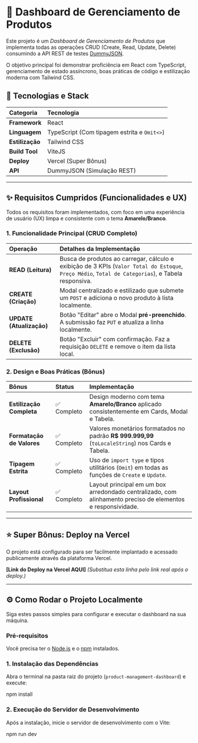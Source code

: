 # 🎯 Dashboard de Gerenciamento de Produtos

Este projeto é um *Dashboard de Gerenciamento de Produtos* que implementa todas as operações CRUD (Create, Read, Update, Delete) consumindo a API REST de testes [DummyJSON](https://dummyjson.com/).

O objetivo principal foi demonstrar proficiência em React com TypeScript, gerenciamento de estado assíncrono, boas práticas de código e estilização moderna com Tailwind CSS.

## 🚀 Tecnologias e Stack

| Categoria | Tecnologia |
| :--- | :--- |
| **Framework** | React |
| **Linguagem** | TypeScript (Com tipagem estrita e `Omit<>`) |
| **Estilização** | Tailwind CSS |
| **Build Tool** | ViteJS |
| **Deploy** | Vercel (Super Bônus) |
| **API** | DummyJSON (Simulação REST) |

---

## ✨ Requisitos Cumpridos (Funcionalidades e UX)

Todos os requisitos foram implementados, com foco em uma experiência de usuário (UX) limpa e consistente com o tema **Amarelo/Branco**.

### 1. Funcionalidade Principal (CRUD Completo)

| Operação | Detalhes da Implementação |
| :--- | :--- |
| **READ (Leitura)** | Busca de produtos ao carregar, cálculo e exibição de 3 KPIs (`Valor Total do Estoque`, `Preço Médio`, `Total de Categorias`), e Tabela responsiva. |
| **CREATE (Criação)** | Modal centralizado e estilizado que submete um `POST` e adiciona o novo produto à lista localmente. |
| **UPDATE (Atualização)** | Botão "Editar" abre o Modal **pré-preenchido**. A submissão faz `PUT` e atualiza a linha localmente. |
| **DELETE (Exclusão)** | Botão "Excluir" com confirmação. Faz a requisição `DELETE` e remove o item da lista local. |

### 2. Design e Boas Práticas (Bônus)

| Bônus | Status | Implementação |
| :--- | :--- | :--- |
| **Estilização Completa** | ✅ Completo | Design moderno com tema **Amarelo/Branco** aplicado consistentemente em Cards, Modal e Tabela. |
| **Formatação de Valores** | ✅ Completo | Valores monetários formatados no padrão **R$ 999.999,99** (`toLocaleString`) nos Cards e Tabela. |
| **Tipagem Estrita** | ✅ Completo | Uso de `import type` e tipos utilitários (`Omit`) em todas as funções de `Create` e `Update`. |
| **Layout Profissional** | ✅ Completo | Layout principal em um box arredondado centralizado, com alinhamento preciso de elementos e responsividade. |

---

## ⭐️ Super Bônus: Deploy na Vercel

O projeto está configurado para ser facilmente implantado e acessado publicamente através da plataforma Vercel.

**[Link do Deploy na Vercel AQUI]**
*(Substitua esta linha pelo link real após o deploy.)*

---

## ⚙️ Como Rodar o Projeto Localmente

Siga estes passos simples para configurar e executar o dashboard na sua máquina.

### Pré-requisitos

Você precisa ter o [Node.js](https://nodejs.org/) e o [npm](https://www.npmjs.com/) instalados.

### 1. Instalação das Dependências

Abra o terminal na pasta raiz do projeto (`product-management-dashboard`) e execute:

npm install

### 2. Execução do Servidor de Desenvolvimento

Após a instalação, inicie o servidor de desenvolvimento com o Vite:

npm run dev